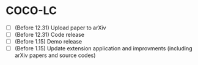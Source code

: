 # COCO-LC

- [ ] (Before 12.31) Upload paper to arXiv
- [ ] (Before 12.31) Code release
- [ ] (Before 1.15) Demo release
- [ ] (Before 1.15) Update extension application and improvments (including arXiv papers and source codes)
